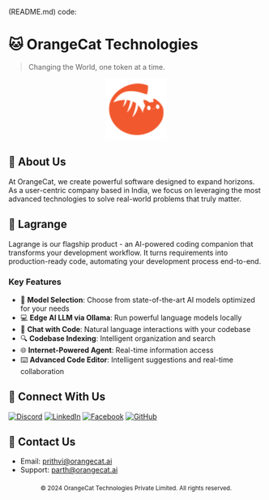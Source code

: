 (README.md)
code:
# 🐱 OrangeCat Technologies

> Changing the World, one token at a time.

<div align="center">
  <img src="assets/images/logo.svg" alt="OrangeCat Logo" width="120" height="120">
</div>

## 🚀 About Us

At OrangeCat, we create powerful software designed to expand horizons. As a user-centric company based in India, we focus on leveraging the most advanced technologies to solve real-world problems that truly matter.

## 🔮 Lagrange

Lagrange is our flagship product - an AI-powered coding companion that transforms your development workflow. It turns requirements into production-ready code, automating your development process end-to-end.

### Key Features

- 🧠 **Model Selection**: Choose from state-of-the-art AI models optimized for your needs
- 💻 **Edge AI LLM via Ollama**: Run powerful language models locally
- 💬 **Chat with Code**: Natural language interactions with your codebase
- 🔍 **Codebase Indexing**: Intelligent organization and search
- 🌐 **Internet-Powered Agent**: Real-time information access
- ⌨️ **Advanced Code Editor**: Intelligent suggestions and real-time collaboration

## 🔗 Connect With Us

[![Discord](https://img.shields.io/badge/Discord-Join%20Us-7289DA?style=for-the-badge&logo=discord&logoColor=white)](https://discord.gg/your-invite-link)
[![LinkedIn](https://img.shields.io/badge/LinkedIn-Follow%20Us-0077B5?style=for-the-badge&logo=linkedin&logoColor=white)](https://www.linkedin.com/company/orangecat-technologies-pvt-ltd/)
[![Facebook](https://img.shields.io/badge/Facebook-Like%20Us-1877F2?style=for-the-badge&logo=facebook&logoColor=white)](https://www.facebook.com/profile.php?id=61566877884409)
[![GitHub](https://img.shields.io/badge/GitHub-Star%20Us-181717?style=for-the-badge&logo=github&logoColor=white)](https://github.com/OrangeCat-Technologies)

## 📧 Contact Us

- Email: [prithvi@orangecat.ai](mailto:prithvi@orangecat.ai)
- Support: [parth@orangecat.ai](mailto:parth@orangecat.ai)

<div align="center">
  <sub>© 2024 OrangeCat Technologies Private Limited. All rights reserved.</sub>
</div>
